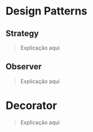 # Design Patterns

## Strategy

> Explicação aqui

## Observer

> Explicação aqui

# Decorator

> Explicação aqui